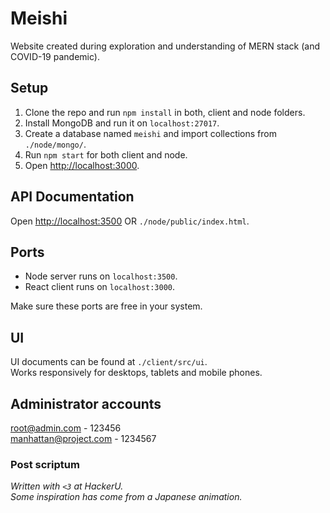 # Meishi

Website created during exploration and understanding of MERN stack (and COVID-19 pandemic).

## Setup

1. Clone the repo and run `npm install` in both, client and node folders.
2. Install MongoDB and run it on `localhost:27017`.
3. Create a database named `meishi` and import collections from `./node/mongo/`.
4. Run `npm start` for both client and node.
5. Open [http://localhost:3000](http://localhost:3000).

## API Documentation

Open [http://localhost:3500](http://localhost:3500) OR `./node/public/index.html`.

## Ports

* Node server runs on `localhost:3500`.
* React client runs on `localhost:3000`.  

Make sure these ports are free in your system.

## UI

UI documents can be found at `./client/src/ui`.  
Works responsively for desktops, tablets and mobile phones.

## Administrator accounts

root@admin.com - 123456  
manhattan@project.com - 1234567

### Post scriptum

_Written with `<3` at HackerU._  
_Some inspiration has come from a Japanese animation._